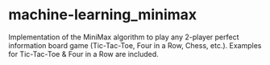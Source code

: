 # machine-learning_minimax
Implementation of the MiniMax algorithm to play any 2-player perfect information board game (Tic-Tac-Toe, Four in a Row, Chess, etc.). Examples for Tic-Tac-Toe &amp; Four in a Row are included.
